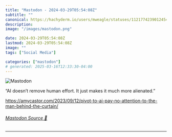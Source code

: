 ```yaml
---
title: "Mastodon - 2024-03-29T05:54:08Z"
subtitle: ""
canonical: https://hachyderm.io/users/mweagle/statuses/112177423901245431
description:
image: "/images/mastodon.png"

date: 2024-03-29T05:54:08Z
lastmod: 2024-03-29T05:54:08Z
image: ""
tags: ["Social Media"]

categories: ["mastodon"]
# generated: 2025-03-16T12:33:30-04:00
---
```

![Mastodon](/images/mastodon.png)

<p>“AI doesn’t remove human effort. It just makes it much more alienated.”</p><p><a href="https://amycastor.com/2023/09/12/pivot-to-ai-pay-no-attention-to-the-man-behind-the-curtain/" target="_blank" rel="nofollow noopener noreferrer" translate="no"><span class="invisible">https://</span><span class="ellipsis">amycastor.com/2023/09/12/pivot</span><span class="invisible">-to-ai-pay-no-attention-to-the-man-behind-the-curtain/</span></a></p>


###### [Mastodon Source 🐘](https://hachyderm.io/@mweagle/112177423901245431)

___
